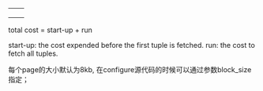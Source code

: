 
|         |      |
|---------|------|
|         |      |
|         |      |
|         |      |

total cost = start-up + run

start-up: the cost expended before the first tuple is fetched.
run: the cost to fetch all tuples.

每个page的大小默认为8kb, 在configure源代码的时候可以通过参数block_size指定；